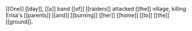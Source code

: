 [[One]] [[day]], [[a]] band [[of]] [[raiders]] attacked [[the]] village, killing Erisa's [[parents]] [[and]] [[burning]] [[her]] [[home]] [[to]] [[the]] [[ground]]. 